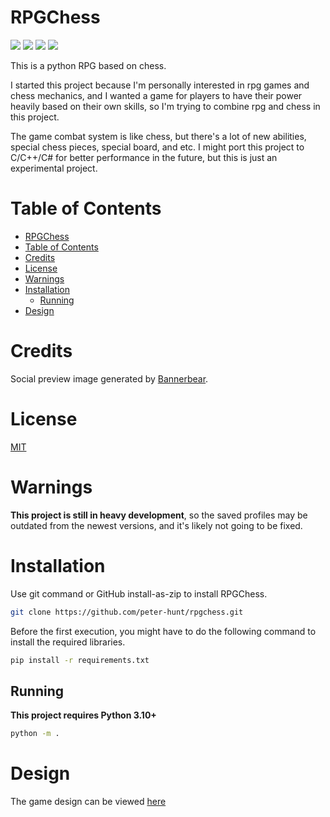 # RPGChess

![](https://img.shields.io/github/repo-size/peter-hunt/rpgchess)
![](https://img.shields.io/github/license/peter-hunt/rpgchess)
![](https://img.shields.io/github/issues/peter-hunt/rpgchess)
![](https://img.shields.io/github/stars/peter-hunt/rpgchess)

This is a python RPG based on chess.

I started this project because I'm personally interested in rpg games and chess mechanics, and I wanted a game for players to have their power heavily based on their own skills, so I'm trying to combine rpg and chess in this project.

The game combat system is like chess, but there's a lot of new abilities, special chess pieces, special board, and etc. I might port this project to C/C++/C# for better performance in the future, but this is just an experimental project.

# Table of Contents
- [RPGChess](#rpgchess)
- [Table of Contents](#table-of-contents)
- [Credits](#credits)
- [License](#license)
- [Warnings](#warnings)
- [Installation](#installation)
  - [Running](#running)
- [Design](#design)

# Credits

Social preview image generated by [Bannerbear](https://bannerbear.com).

# License

[MIT](LICENSE.txt)

# Warnings

**This project is still in heavy development**, so the saved profiles may be outdated from the newest versions, and it's likely not going to be fixed.

# Installation

Use git command or GitHub install-as-zip to install RPGChess.

```bash
git clone https://github.com/peter-hunt/rpgchess.git
```

Before the first execution, you might have to do the following command to install the required libraries.

```bash
pip install -r requirements.txt
```

## Running

**This project requires Python 3.10+**

```bash
python -m .
```

# Design

The game design can be viewed [here](design.md)
